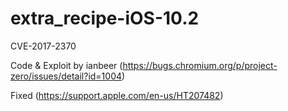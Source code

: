 # extra_recipe-iOS-10.2
CVE-2017-2370

Code & Exploit by ianbeer (https://bugs.chromium.org/p/project-zero/issues/detail?id=1004)

Fixed (https://support.apple.com/en-us/HT207482)
